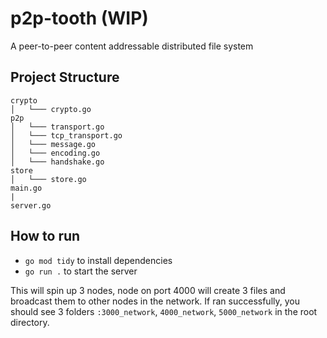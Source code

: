 # p2p-tooth (WIP)
A peer-to-peer content addressable distributed file system 


## Project Structure
```
crypto
│   └─── crypto.go
p2p
│   └─── transport.go
│   └─── tcp_transport.go
│   └─── message.go
│   └─── encoding.go
│   └─── handshake.go
store 
│   └─── store.go
main.go
|
server.go
```

## How to run 
- `go mod tidy` to install dependencies
- `go run .` to start the server

This will spin up 3 nodes, node on port 4000 will create 3 files and broadcast them to other nodes in the network. If ran successfully, you should see 3 folders `:3000_network`, `4000_network`, `5000_network` in the root directory.